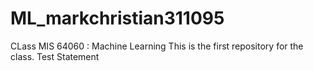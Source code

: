 # ML_markchristian311095
CLass MIS 64060 : Machine Learning
This is the first repository for the class. Test Statement
